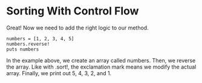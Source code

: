 # Sorting With Control Flow

Great! Now we need to add the right logic to our method.

    numbers = [1, 2, 3, 4, 5]
    numbers.reverse!
    puts numbers

In the example above, we create an array called numbers.
Then, we reverse the array. Like with .sort!, the exclamation mark means we modify the actual array.
Finally, we print out 5, 4, 3, 2, and 1.
